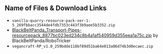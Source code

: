## Name of Files & Download Links

- ```vanilla-quarry-resource-pack-ver-1-5_269fbbacc3544de4fdb7353c443f3b9aee5b3352.zip```
- [BlackBeltPanda_Transport-Pipes-resourcepack_8877bc023ed234c8b4a1af540959d355eea1a75c.zip](https://github.com/BlackBeltPanda/Transport-Pipes/blob/master/src/main/resources/wiki/resourcepack.zip) by BlackBeltPanda/RoboTricker
- ```vegancraft-RP_v1.0_259bdde118bf89d51ba64e013a86d74b3d0ecaec.zip```
